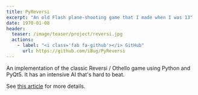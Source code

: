 ```yaml
---
title: PyReversi
excerpt: "An old Flash plane-shooting game that I made when I was 13"
date: 1970-01-08
header:
  teaser: /image/teaser/project/reversi.jpg
  actions:
    - label: "<i class='fab fa-github'></i> GitHub"
      url: https://github.com/iBug/PyReversi
---
```


An implementation of the classic Reversi / Othello game using Python and PyQt5. It has an intensive AI that's hard to beat.

See [this article](/p/6) for more details.
